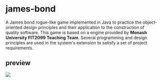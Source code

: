 # james-bond
A James bond rogue-like game implemented in Java to practice the object-oriented design principles and their application to the construction of quality software. This game is based on a engine provided by **Monash University FIT2099 Teaching Team**. Several programming and design principles are used in the system's extension to satisfy a set of project requirements.

## preview
<img src=/prview.jpg>
